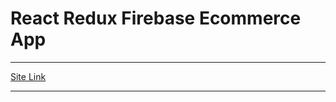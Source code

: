 # React Redux Firebase Ecommerce App

---

[Site Link](https://ecommerce-website-bbf5f.firebaseapp.com/)

---
